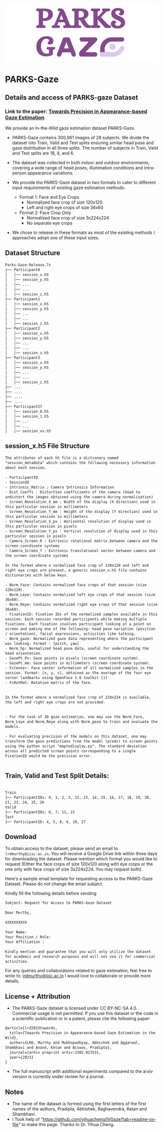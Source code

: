 ![Banner](/PARKSGaze.png)
# PARKS-Gaze 
## Details and access of PARKS-gaze Dataset


### Link to the paper: [Towards Precision in Appearance-based Gaze Estimation](https://arxiv.org/abs/2302.02353)

We provide an In-the-Wild gaze estimation dataset PARKS-Gaze. 

- PARKS-Gaze contains 300,961 images of 28 subjects. We divide the dataset into Train, Valid and Test splits ensuring similar head pose and gaze distribution in all three splits. The number of subjects in Train, Valid and Test splits are 18, 4, and 6. 

- The dataset was collected in both indoor and outdoor environments, covering a wide range of  head poses, illumination conditions and intra-person appearance variations. 

- We provide the PARKS-Gaze dataset in two formats to cater to different input requirements of existing gaze estimation methods:
  * Format 1: Face and Eye Crops
    - Normalized face crop of size 120x120
    - Left and right eye crops of size 36x60
  * Format 2: Face Crop Only
    - Normalized face crop of size 3x224x224
    - No separate eye crops <br>
- We chose to release in these formats as most of the existing methods / approaches adopt one of these input sizes. 

## Dataset Structure
```
Parks-Gaze-Release.7z
├── Participant0
│   │── session_x.h5
│   │── session_y.h5
│   │── ...
│   │── ...
│   │── session_z.h5   
├── Participant1
│   │── session_x.h5
│   │── session_y.h5
│   │── ...
│   │── ...
│   │── session_z.h5   
├── Participant2
│   │── session_x.h5
│   │── session_y.h5
│   │── ...
│   │── ...
│   │── session_z.h5   
├── Participant3
│   │── session_x.h5
│   │── session_y.h5
│   │── ...
│   │── ...
│   │── session_z.h5   
├── ....
├── ....
├── ....
├── ....
├── Participant27
│   │── session_0.h5
│   │── session_1.h5
│   │── ...
│   │── ...
│   │── session_xx.h5   
```

## session_x.h5 File Structure

```
The attributes of each h5 file is a dictionary named "session_metadata" which contains the following necessary information about each session. 

- ParticipantID
- SessionID
- Intrinsic_Matrix : Camera Intrinsics Information
- Dist_Coeffs : Distortion coefficients of the camera (Used to undistort the images obtained using the camera during normalization)
- Screen_Resolution_X_mm : Width of the display (X direction) used in this particular session in millimeters
- Screen_Resolution_Y_mm : Height of the display (Y direction) used in this particular session in millimeters
- Screen_Resolution_X_px : Horizontal resolution of display used in this particular session in pixels
- Screen_Resolution_Y_px : Vertical resolution of display used in this particular session in pixels
- Camera_Screen_R : Extrinsic rotational matrix between camera and the screen coordinate systems
- Camera_Screen_T : Extrinsic translational vector between camera and the screen coordinate systems

In the format where a normalized face crop of 120x120 and left and right eye crops are present, a generic session_x.h5 file contains dictionaries with below keys.

- Norm_Face: Contains normalized face crops of that session (size 120x120).
- Norm_Leye: Contains normalized left eye crops of that session (size 36x60).
- Norm_Reye: Contains normalized right eye crops of that session (size 36x60).
- FixationID: Fixation IDs of the normalized samples available in this session. Each session recorded participants while making multiple fixations. Each fixation involves participant looking at a point on screen and making one of the following: head pose variation (position / orientation), facial expressions, activities like talking. 
- Norm_gaze: Normalized gaze data representing where the participant was looking. Format : [pitch, yaw]
- Norm_hp: Normalized head pose data, useful for understanding the head orientation.
- GazePt_Px: Gaze points in pixels (screen coordinate system).
- GazePt_mm: Gaze points in millimeters (screen coordinate system).
- FcCenter: Face center information of all normalized samples in the session. Format: [x, y, z], obtained as the average of the four eye corner landmarks using OpenFace 2.0 toolkit [1]
- FcRotMat: Rotation matrix of the face.


In the format where a normalized face crop of 224x224 is available, the left and right eye crops are not provided.


- For the task of 3D gaze estimation, one may use the Norm_Face, Norm_Leye and Norm_Reye along with Norm_gaze to train and evaluate the models. 

- For evaluating precision of the models on this dataset, one may transform the gaze predictions from the model (preds) to screen points using the python script "maptodisplay.py". The standard deviation across all predicted screen points corresponding to a single FixationID would be the precision error. 


```


## Train, Valid and Test Split Details:

```

Train
├── ParticipantIDs: 0, 1, 2, 3, 12, 13, 14, 15, 16, 17, 18, 19, 20, 21, 23, 24, 25, 26 
Valid
├── ParticipantIDs: 6, 7, 11, 22 
Test
├── ParticipantID: 4, 5, 8, 9, 10, 27

```

## Download
To obtain access to the dataset, please send an email to `lrdmurthy@iisc.ac.in`. 
You will receive a Google Drive link within three days for downloading the dataset.
Please mention which format you would like to request (Either the face crops of size 120x120 along with eye crops or the one only with face crops of size 3x224x224. You may request both). 

Here's a sample email template for requesting access to the PARKS-Gaze Dataset. Please do not change the email subject.

Kindly fill the following details before sending

```
Subject: Request for Access to PARKS-Gaze Dataset

Dear Murthy,

XXXXXXXXXX

Your Name: 
Your Position / Role: 
Your Affiliation : 

Kindly mention and guarantee that you will only utilize the dataset for academic and research purposes and will not use it for commercial activities.

```	


For any queries and collaborations related to gaze estimation, feel free to write to: lrdmurthy@iisc.ac.in
I would love to collaborate or provide more details.  


## License + Attribution

- The PARKS-Gaze dataset is licensed under CC BY-NC-SA 4.0. Commercial usage is not permitted. If you use this dataset or the code in a scientific publication or in a patent, please cite the following paper:

```
@article{lrd2023towards,
  title={Towards Precision in Appearance-based Gaze Estimation in the Wild},
  author={LRD, Murthy and Mukhopadhyay, Abhishek and Aggarwal, Shambhavi and Anand, Ketan and Biswas, Pradipta},
  journal={arXiv preprint arXiv:2302.02353},
  year={2023}
}
```

- The full manuscript with additional experiments compared to the arxiv version is currently under review for a journal. 

## Notes
- The name of the dataset is formed using the first letters of the first names of the authors, Pradipta, Abhishek, Raghavendra, Ketan and Shambhavi.
- I Took help of "https://github.com/yihuacheng/IVGaze?tab=readme-ov-file" to make this page. Thanks to Dr. Yihua Cheng. 
